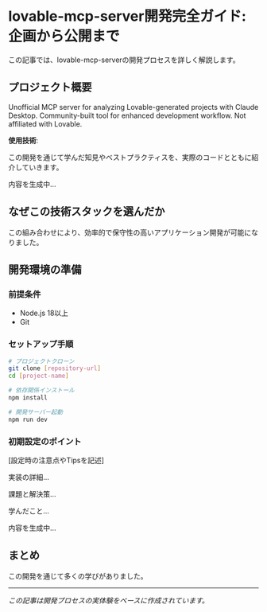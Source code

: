 # lovable-mcp-server開発完全ガイド: 企画から公開まで

この記事では、lovable-mcp-serverの開発プロセスを詳しく解説します。

## プロジェクト概要
Unofficial MCP server for analyzing Lovable-generated projects with Claude Desktop. Community-built tool for enhanced development workflow. Not affiliated with Lovable.

**使用技術**: 

この開発を通じて学んだ知見やベストプラクティスを、実際のコードとともに紹介していきます。

内容を生成中...

## なぜこの技術スタックを選んだか



この組み合わせにより、効率的で保守性の高いアプリケーション開発が可能になりました。

## 開発環境の準備

### 前提条件
- Node.js 18以上
- Git

### セットアップ手順

```bash
# プロジェクトクローン
git clone [repository-url]
cd [project-name]

# 依存関係インストール
npm install

# 開発サーバー起動
npm run dev
```

### 初期設定のポイント
[設定時の注意点やTipsを記述]

実装の詳細...

課題と解決策...

学んだこと...

内容を生成中...

## まとめ

この開発を通じて多くの学びがありました。

---

*この記事は開発プロセスの実体験をベースに作成されています。*
    